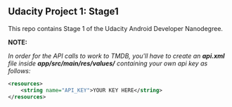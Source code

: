 ## Udacity Project 1: Stage1

This repo contains Stage 1 of the Udacity Android Developer Nanodegree.

**NOTE:**

*In order for the API calls to work to TMDB, you'll have to create an <b>api.xml</b> file inside <b>app/src/main/res/values/</b> containing your own api key as follows:*

```xml
<resources>
    <string name="API_KEY">YOUR KEY HERE</string>
</resources>
```
